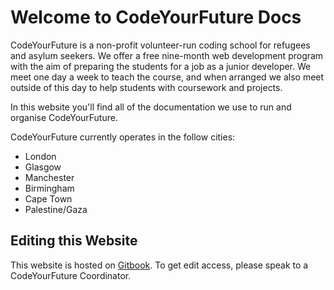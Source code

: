 # Welcome to CodeYourFuture Docs

CodeYourFuture is a non-profit volunteer-run coding school for refugees and asylum seekers. We offer a free nine-month web development program with the aim of preparing the students for a job as a junior developer. We meet one day a week to teach the course, and when arranged we also meet outside of this day to help students with coursework and projects. 

In this website you'll find all of the documentation we use to run and organise CodeYourFuture.

CodeYourFuture currently operates in the follow cities:

* London
* Glasgow
* Manchester
* Birmingham
* Cape Town
* Palestine/Gaza

## Editing this Website

This website is hosted on [Gitbook](https://www.gitbook.com/). To get edit access, please speak to a CodeYourFuture Coordinator.


